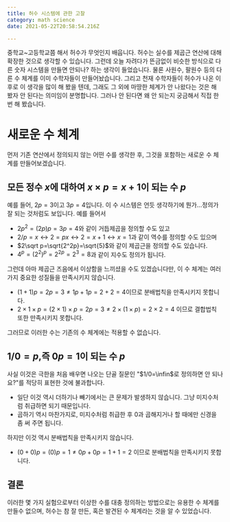 ```yaml
---
title: 허수 시스템에 관한 고찰
category: math science
date: 2021-05-22T20:58:54.216Z

---
```


 중학교~고등학교쯤 해서 허수가 무엇인지 배웁니다. 허수는 실수를 제곱근 연산에 대해 확장한 것으로 생각할 수 있습니다. 그런데 오늘 자려다가 뜬금없이 비슷한 방식으로 다른 숫자 시스템을 만들면 안되나? 하는 생각이 들었습니다. 물론 사원수, 팔원수 등의 다른 수 체계를 이미 수학자들이 만들어놨습니다. 그리고 천재 수학자들이 허수가 나온 이후로 이 생각을 많이 해 봤을 텐데, 그래도 그 외에 마땅한 체계가 안 나왔다는 것은 해 봤자 안 된다는 의미임이 분명합니다. 그러나 안 된다면 왜 안 되는지 궁금해서 직접 한 번 해 봤습니다.

# 새로운 수 체계

먼저 기존 연산에서 정의되지 않는 어떤 수를 생각한 후, 그것을 포함하는 새로운 수 체계를 만들어보겠습니다.

## 모든 정수 $x$에 대하여 $x\times p=x+1$이 되는 수 $p$

예를 들어, $2p=3$이고 $3p=4$입니다. 이 수 시스템은 언듯 생각하기에 뭔가...정의가 잘 되는 것처럼도 보입니다. 예를 들어서

- $2p^2=(2p)p=3p=4$와 같이 거듭제곱을 정의할 수도 있고
- $2/p=x\leftrightarrow2=px\leftrightarrow 2=x+1\leftrightarrow x=1$과 같이 역수를 정의할 수도 있으며
- $2\sqrt p=\sqrt{2^2p}=\sqrt{5}$와 같이 제곱근을 정의할 수도 있습니다.
- $4^p=(2^2)^p=2^{2p}=2^3=8$과 같이 지수도 정의가 됩니다.

그런데 아마 제곱근 즈음에서 이상함을 느끼셨을 수도 있겠습니다만, 이 수 체계는 여러가지 중요한 성질들을 만족시키지 않습니다.

- $(1+1)p=2p=3\not=1p+1p=2+2=4$이므로 분배법칙을 만족시키지 못합니다.
- $2\times1\times p=(2\times1)\times p=2p=3\not=2\times(1\times p)=2\times2=4$ 이므로 결합법칙 또한 만족시키지 못합니다.

그러므로 이러한 수는 기존의 수 체계에는 적용할 수 없습니다.

## $1/0=p$,즉 $0p=1$이 되는 수 $p$

사실 이것은 극한을 처음 배우면 나오는 단골 질문인 "$1/0=\infin$로 정의하면 안 되나요?"를 적당히 표현한 것에 불과합니다.

- 일단 이것 역시 더하기나 빼기에서는 큰 문제가 발생하지 않습니다. 그냥 미지수처럼 취급하면 되기 때문입니다.
- 곱하기 역시 마찬가지로, 미지수처럼 취급한 후 0과 곱해지거나 할 때에만 신경을 좀 써 주면 됩니다.

하지만 이것 역시 분배법칙을 만족시키지 않습니다.

- $(0+0)p=(0)p=1\not =0p+0p=1+1=2$ 이므로 분배법칙을 만족시키지 못합니다.

## 결론

이러한 몇 가지 실험으로부터 이상한 수를 대충 정의하는 방법으로는 유용한 수 체계를 만들수 없으며, 허수는 참 잘 만든, 혹은 발견된 수 체계라는 것을 알 수 있었습니다.
